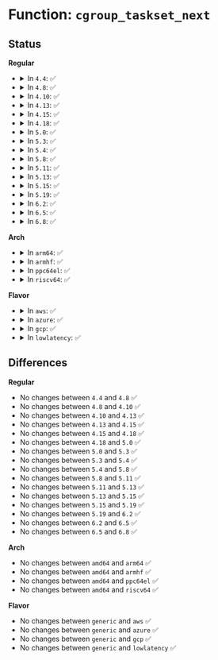 # Function: <code>cgroup_taskset_next</code>

## Status
<b>Regular</b>
<ul>
<li>
<details>
<summary>In <code>4.4</code>: ✅</summary>

```c
struct task_struct *cgroup_taskset_next(struct cgroup_taskset *tset, struct cgroup_subsys_state **dst_cssp);
```

**Collision:** Unique Global

**Inline:** No

**Transformation:** False

**Instances:**

```
In kernel/cgroup.c (ffffffff811160e0)
Location: kernel/cgroup.c:2438
Inline: False
Direct callers:
  - kernel/sched/core.c:cpu_cgroup_can_attach
  - kernel/sched/core.c:cpu_cgroup_attach
  - kernel/cgroup.c:cgroup_taskset_first
  - kernel/cgroup_freezer.c:freezer_attach
  - kernel/cgroup_pids.c:pids_can_attach
  - kernel/cgroup_pids.c:pids_cancel_attach
  - kernel/cpuset.c:cpuset_can_attach
  - kernel/cpuset.c:cpuset_attach
  - kernel/cpuset.c:cpuset_attach
  - kernel/events/core.c:perf_cgroup_attach
  - mm/memcontrol.c:mem_cgroup_can_attach
  - block/blk-cgroup.c:blkcg_can_attach
  - net/core/netprio_cgroup.c:net_prio_attach
```
**Symbols:**

```
ffffffff811160e0-ffffffff81116184: cgroup_taskset_next (STB_GLOBAL)
```
</details>
</li>
<li>
<details>
<summary>In <code>4.8</code>: ✅</summary>

```c
struct task_struct *cgroup_taskset_next(struct cgroup_taskset *tset, struct cgroup_subsys_state **dst_cssp);
```

**Collision:** Unique Global

**Inline:** No

**Transformation:** False

**Instances:**

```
In kernel/cgroup.c (ffffffff8111caf0)
Location: kernel/cgroup.c:2479
Inline: False
Direct callers:
  - kernel/sched/core.c:cpu_cgroup_attach
  - kernel/sched/core.c:cpu_cgroup_can_attach
  - kernel/cgroup.c:cgroup_taskset_first
  - kernel/cgroup_freezer.c:freezer_attach
  - kernel/cgroup_pids.c:pids_cancel_attach
  - kernel/cgroup_pids.c:pids_can_attach
  - kernel/cpuset.c:cpuset_attach
  - kernel/cpuset.c:cpuset_attach
  - kernel/cpuset.c:cpuset_can_attach
  - kernel/events/core.c:perf_cgroup_attach
  - block/blk-cgroup.c:blkcg_can_attach
  - net/core/netprio_cgroup.c:net_prio_attach
```
**Symbols:**

```
ffffffff8111caf0-ffffffff8111cb94: cgroup_taskset_next (STB_GLOBAL)
```
</details>
</li>
<li>
<details>
<summary>In <code>4.10</code>: ✅</summary>

```c
struct task_struct *cgroup_taskset_next(struct cgroup_taskset *tset, struct cgroup_subsys_state **dst_cssp);
```

**Collision:** Unique Global

**Inline:** No

**Transformation:** False

**Instances:**

```
In kernel/cgroup.c (ffffffff81124e20)
Location: kernel/cgroup.c:2484
Inline: False
Direct callers:
  - kernel/sched/core.c:cpu_cgroup_attach
  - kernel/sched/core.c:cpu_cgroup_can_attach
  - kernel/cgroup.c:cgroup_taskset_first
  - kernel/cgroup_freezer.c:freezer_attach
  - kernel/cgroup_pids.c:pids_cancel_attach
  - kernel/cgroup_pids.c:pids_can_attach
  - kernel/cpuset.c:cpuset_attach
  - kernel/cpuset.c:cpuset_attach
  - kernel/cpuset.c:cpuset_can_attach
  - kernel/events/core.c:perf_cgroup_attach
  - block/blk-cgroup.c:blkcg_can_attach
  - net/core/netprio_cgroup.c:net_prio_attach
  - net/core/netclassid_cgroup.c:cgrp_attach
```
**Symbols:**

```
ffffffff81124e20-ffffffff81124ec4: cgroup_taskset_next (STB_GLOBAL)
```
</details>
</li>
<li>
<details>
<summary>In <code>4.13</code>: ✅</summary>

```c
struct task_struct *cgroup_taskset_next(struct cgroup_taskset *tset, struct cgroup_subsys_state **dst_cssp);
```

**Collision:** Unique Global

**Inline:** No

**Transformation:** False

**Instances:**

```
In kernel/cgroup/cgroup.c (ffffffff81124840)
Location: kernel/cgroup/cgroup.c:2044
Inline: False
Direct callers:
  - kernel/sched/core.c:cpu_cgroup_attach
  - kernel/sched/core.c:cpu_cgroup_can_attach
  - kernel/cgroup/cgroup.c:cgroup_taskset_first
  - kernel/cgroup/freezer.c:freezer_attach
  - kernel/cgroup/pids.c:pids_cancel_attach
  - kernel/cgroup/pids.c:pids_can_attach
  - kernel/cgroup/cpuset.c:cpuset_attach
  - kernel/cgroup/cpuset.c:cpuset_attach
  - kernel/cgroup/cpuset.c:cpuset_can_attach
  - kernel/events/core.c:perf_cgroup_attach
  - block/blk-cgroup.c:blkcg_can_attach
  - net/core/netprio_cgroup.c:net_prio_attach
  - net/core/netclassid_cgroup.c:cgrp_attach
```
**Symbols:**

```
ffffffff81124840-ffffffff811248d6: cgroup_taskset_next (STB_GLOBAL)
```
</details>
</li>
<li>
<details>
<summary>In <code>4.15</code>: ✅</summary>

```c
struct task_struct *cgroup_taskset_next(struct cgroup_taskset *tset, struct cgroup_subsys_state **dst_cssp);
```

**Collision:** Unique Global

**Inline:** No

**Transformation:** False

**Instances:**

```
In kernel/cgroup/cgroup.c (ffffffff811309a0)
Location: kernel/cgroup/cgroup.c:2222
Inline: False
Direct callers:
  - kernel/sched/core.c:cpu_cgroup_attach
  - kernel/sched/core.c:cpu_cgroup_can_attach
  - kernel/cgroup/cgroup.c:cgroup_taskset_first
  - kernel/cgroup/freezer.c:freezer_attach
  - kernel/cgroup/pids.c:pids_cancel_attach
  - kernel/cgroup/pids.c:pids_can_attach
  - kernel/cgroup/cpuset.c:cpuset_attach
  - kernel/cgroup/cpuset.c:cpuset_attach
  - kernel/cgroup/cpuset.c:cpuset_can_attach
  - kernel/events/core.c:perf_cgroup_attach
  - block/blk-cgroup.c:blkcg_can_attach
  - net/core/netprio_cgroup.c:net_prio_attach
  - net/core/netclassid_cgroup.c:cgrp_attach
```
**Symbols:**

```
ffffffff811309a0-ffffffff81130a36: cgroup_taskset_next (STB_GLOBAL)
```
</details>
</li>
<li>
<details>
<summary>In <code>4.18</code>: ✅</summary>

```c
struct task_struct *cgroup_taskset_next(struct cgroup_taskset *tset, struct cgroup_subsys_state **dst_cssp);
```

**Collision:** Unique Global

**Inline:** No

**Transformation:** False

**Instances:**

```
In kernel/cgroup/cgroup.c (ffffffff8113f070)
Location: kernel/cgroup/cgroup.c:2240
Inline: False
Direct callers:
  - kernel/sched/core.c:cpu_cgroup_attach
  - kernel/sched/core.c:cpu_cgroup_can_attach
  - kernel/cgroup/cgroup.c:cgroup_taskset_first
  - kernel/cgroup/freezer.c:freezer_attach
  - kernel/cgroup/pids.c:pids_cancel_attach
  - kernel/cgroup/pids.c:pids_can_attach
  - kernel/cgroup/cpuset.c:cpuset_attach
  - kernel/cgroup/cpuset.c:cpuset_attach
  - kernel/cgroup/cpuset.c:cpuset_can_attach
  - kernel/events/core.c:perf_cgroup_attach
  - block/blk-cgroup.c:blkcg_can_attach
  - net/core/netprio_cgroup.c:net_prio_attach
  - net/core/netclassid_cgroup.c:cgrp_attach
```
**Symbols:**

```
ffffffff8113f070-ffffffff8113f106: cgroup_taskset_next (STB_GLOBAL)
```
</details>
</li>
<li>
<details>
<summary>In <code>5.0</code>: ✅</summary>

```c
struct task_struct *cgroup_taskset_next(struct cgroup_taskset *tset, struct cgroup_subsys_state **dst_cssp);
```

**Collision:** Unique Global

**Inline:** No

**Transformation:** False

**Instances:**

```
In kernel/cgroup/cgroup.c (ffffffff8114aa90)
Location: kernel/cgroup/cgroup.c:2281
Inline: False
Direct callers:
  - kernel/sched/core.c:cpu_cgroup_attach
  - kernel/sched/core.c:cpu_cgroup_can_attach
  - kernel/cgroup/cgroup.c:cgroup_taskset_first
  - kernel/cgroup/freezer.c:freezer_attach
  - kernel/cgroup/pids.c:pids_cancel_attach
  - kernel/cgroup/pids.c:pids_can_attach
  - kernel/cgroup/cpuset.c:cpuset_attach
  - kernel/cgroup/cpuset.c:cpuset_attach
  - kernel/cgroup/cpuset.c:cpuset_can_attach
  - kernel/events/core.c:perf_cgroup_attach
  - block/blk-cgroup.c:blkcg_can_attach
  - net/core/netprio_cgroup.c:net_prio_attach
  - net/core/netclassid_cgroup.c:cgrp_attach
```
**Symbols:**

```
ffffffff8114aa90-ffffffff8114ab26: cgroup_taskset_next (STB_GLOBAL)
```
</details>
</li>
<li>
<details>
<summary>In <code>5.3</code>: ✅</summary>

```c
struct task_struct *cgroup_taskset_next(struct cgroup_taskset *tset, struct cgroup_subsys_state **dst_cssp);
```

**Collision:** Unique Global

**Inline:** No

**Transformation:** False

**Instances:**

```
In kernel/cgroup/cgroup.c (ffffffff81156210)
Location: kernel/cgroup/cgroup.c:2417
Inline: False
Direct callers:
  - kernel/sched/core.c:cpu_cgroup_attach
  - kernel/sched/core.c:cpu_cgroup_can_attach
  - kernel/cgroup/cgroup.c:cgroup_taskset_first
  - kernel/cgroup/legacy_freezer.c:freezer_attach
  - kernel/cgroup/pids.c:pids_cancel_attach
  - kernel/cgroup/pids.c:pids_can_attach
  - kernel/cgroup/cpuset.c:cpuset_attach
  - kernel/cgroup/cpuset.c:cpuset_attach
  - kernel/cgroup/cpuset.c:cpuset_can_attach
  - kernel/events/core.c:perf_cgroup_attach
  - block/blk-cgroup.c:blkcg_can_attach
  - net/core/netprio_cgroup.c:net_prio_attach
  - net/core/netclassid_cgroup.c:cgrp_attach
```
**Symbols:**

```
ffffffff81156210-ffffffff811562a6: cgroup_taskset_next (STB_GLOBAL)
```
</details>
</li>
<li>
<details>
<summary>In <code>5.4</code>: ✅</summary>

```c
struct task_struct *cgroup_taskset_next(struct cgroup_taskset *tset, struct cgroup_subsys_state **dst_cssp);
```

**Collision:** Unique Global

**Inline:** No

**Transformation:** False

**Instances:**

```
In kernel/cgroup/cgroup.c (ffffffff81161e70)
Location: kernel/cgroup/cgroup.c:2418
Inline: False
Direct callers:
  - kernel/sched/core.c:cpu_cgroup_attach
  - kernel/sched/core.c:cpu_cgroup_can_attach
  - kernel/cgroup/cgroup.c:cgroup_taskset_first
  - kernel/cgroup/legacy_freezer.c:freezer_attach
  - kernel/cgroup/pids.c:pids_cancel_attach
  - kernel/cgroup/pids.c:pids_can_attach
  - kernel/cgroup/cpuset.c:cpuset_attach
  - kernel/cgroup/cpuset.c:cpuset_attach
  - kernel/cgroup/cpuset.c:cpuset_can_attach
  - kernel/events/core.c:perf_cgroup_attach
  - block/blk-cgroup.c:blkcg_can_attach
  - net/core/netprio_cgroup.c:net_prio_attach
  - net/core/netclassid_cgroup.c:cgrp_attach
```
**Symbols:**

```
ffffffff81161e70-ffffffff81161f06: cgroup_taskset_next (STB_GLOBAL)
```
</details>
</li>
<li>
<details>
<summary>In <code>5.8</code>: ✅</summary>

```c
struct task_struct *cgroup_taskset_next(struct cgroup_taskset *tset, struct cgroup_subsys_state **dst_cssp);
```

**Collision:** Unique Global

**Inline:** No

**Transformation:** False

**Instances:**

```
In kernel/cgroup/cgroup.c (ffffffff811732b0)
Location: kernel/cgroup/cgroup.c:2344
Inline: False
Direct callers:
  - kernel/sched/core.c:cpu_cgroup_attach
  - kernel/sched/core.c:cpu_cgroup_can_attach
  - kernel/cgroup/cgroup.c:cgroup_taskset_first
  - kernel/cgroup/legacy_freezer.c:freezer_attach
  - kernel/cgroup/pids.c:pids_cancel_attach
  - kernel/cgroup/pids.c:pids_can_attach
  - kernel/cgroup/cpuset.c:cpuset_attach
  - kernel/cgroup/cpuset.c:cpuset_attach
  - kernel/cgroup/cpuset.c:cpuset_can_attach
  - kernel/events/core.c:perf_cgroup_attach
  - block/blk-cgroup.c:blkcg_can_attach
  - net/core/netprio_cgroup.c:net_prio_attach
  - net/core/netclassid_cgroup.c:cgrp_attach
```
**Symbols:**

```
ffffffff811732b0-ffffffff8117334c: cgroup_taskset_next (STB_GLOBAL)
```
</details>
</li>
<li>
<details>
<summary>In <code>5.11</code>: ✅</summary>

```c
struct task_struct *cgroup_taskset_next(struct cgroup_taskset *tset, struct cgroup_subsys_state **dst_cssp);
```

**Collision:** Unique Global

**Inline:** No

**Transformation:** False

**Instances:**

```
In kernel/cgroup/cgroup.c (ffffffff8116ffb0)
Location: kernel/cgroup/cgroup.c:2340
Inline: False
Direct callers:
  - kernel/sched/core.c:cpu_cgroup_attach
  - kernel/sched/core.c:cpu_cgroup_can_attach
  - kernel/cgroup/cgroup.c:cgroup_taskset_first
  - kernel/cgroup/legacy_freezer.c:freezer_attach
  - kernel/cgroup/pids.c:pids_cancel_attach
  - kernel/cgroup/pids.c:pids_can_attach
  - kernel/cgroup/cpuset.c:cpuset_attach
  - kernel/cgroup/cpuset.c:cpuset_attach
  - kernel/cgroup/cpuset.c:cpuset_can_attach
  - kernel/events/core.c:perf_cgroup_attach
  - block/blk-cgroup.c:blkcg_can_attach
  - net/core/netprio_cgroup.c:net_prio_attach
  - net/core/netclassid_cgroup.c:cgrp_attach
```
**Symbols:**

```
ffffffff8116ffb0-ffffffff8117004c: cgroup_taskset_next (STB_GLOBAL)
```
</details>
</li>
<li>
<details>
<summary>In <code>5.13</code>: ✅</summary>

```c
struct task_struct *cgroup_taskset_next(struct cgroup_taskset *tset, struct cgroup_subsys_state **dst_cssp);
```

**Collision:** Unique Global

**Inline:** No

**Transformation:** False

**Instances:**

```
In kernel/cgroup/cgroup.c (ffffffff81170be0)
Location: kernel/cgroup/cgroup.c:2353
Inline: False
Direct callers:
  - kernel/sched/core.c:cpu_cgroup_attach
  - kernel/sched/core.c:cpu_cgroup_can_attach
  - kernel/cgroup/cgroup.c:cgroup_taskset_first
  - kernel/cgroup/legacy_freezer.c:freezer_attach
  - kernel/cgroup/pids.c:pids_cancel_attach
  - kernel/cgroup/pids.c:pids_can_attach
  - kernel/cgroup/cpuset.c:cpuset_attach
  - kernel/cgroup/cpuset.c:cpuset_attach
  - kernel/cgroup/cpuset.c:cpuset_can_attach
  - kernel/events/core.c:perf_cgroup_attach
  - block/blk-cgroup.c:blkcg_can_attach
  - net/core/netprio_cgroup.c:net_prio_attach
  - net/core/netclassid_cgroup.c:cgrp_attach
```
**Symbols:**

```
ffffffff81170be0-ffffffff81170c79: cgroup_taskset_next (STB_GLOBAL)
```
</details>
</li>
<li>
<details>
<summary>In <code>5.15</code>: ✅</summary>

```c
struct task_struct *cgroup_taskset_next(struct cgroup_taskset *tset, struct cgroup_subsys_state **dst_cssp);
```

**Collision:** Unique Global

**Inline:** No

**Transformation:** False

**Instances:**

```
In kernel/cgroup/cgroup.c (ffffffff81197240)
Location: kernel/cgroup/cgroup.c:2408
Inline: False
Direct callers:
  - kernel/sched/core.c:cpu_cgroup_attach
  - kernel/sched/core.c:cpu_cgroup_can_attach
  - kernel/cgroup/cgroup.c:cgroup_taskset_first
  - kernel/cgroup/legacy_freezer.c:freezer_attach
  - kernel/cgroup/pids.c:pids_cancel_attach
  - kernel/cgroup/pids.c:pids_can_attach
  - kernel/cgroup/cpuset.c:cpuset_attach
  - kernel/cgroup/cpuset.c:cpuset_attach
  - kernel/cgroup/cpuset.c:cpuset_can_attach
  - kernel/events/core.c:perf_cgroup_attach
  - net/core/netprio_cgroup.c:net_prio_attach
  - net/core/netclassid_cgroup.c:cgrp_attach
```
**Symbols:**

```
ffffffff81197240-ffffffff81197345: cgroup_taskset_next (STB_GLOBAL)
```
</details>
</li>
<li>
<details>
<summary>In <code>5.19</code>: ✅</summary>

```c
struct task_struct *cgroup_taskset_next(struct cgroup_taskset *tset, struct cgroup_subsys_state **dst_cssp);
```

**Collision:** Unique Global

**Inline:** No

**Transformation:** False

**Instances:**

```
In kernel/cgroup/cgroup.c (ffffffff811c7280)
Location: kernel/cgroup/cgroup.c:2412
Inline: False
Direct callers:
  - kernel/sched/core.c:cpu_cgroup_attach
  - kernel/sched/core.c:cpu_cgroup_can_attach
  - kernel/cgroup/cgroup.c:cgroup_taskset_first
  - kernel/cgroup/legacy_freezer.c:freezer_attach
  - kernel/cgroup/pids.c:pids_cancel_attach
  - kernel/cgroup/pids.c:pids_can_attach
  - kernel/cgroup/cpuset.c:cpuset_attach
  - kernel/cgroup/cpuset.c:cpuset_attach
  - kernel/cgroup/cpuset.c:cpuset_can_attach
  - kernel/events/core.c:perf_cgroup_attach
  - mm/memcontrol.c:mem_cgroup_can_attach
  - net/core/netprio_cgroup.c:net_prio_attach
  - net/core/netclassid_cgroup.c:cgrp_attach
```
**Symbols:**

```
ffffffff811c7280-ffffffff811c738e: cgroup_taskset_next (STB_GLOBAL)
```
</details>
</li>
<li>
<details>
<summary>In <code>6.2</code>: ✅</summary>

```c
struct task_struct *cgroup_taskset_next(struct cgroup_taskset *tset, struct cgroup_subsys_state **dst_cssp);
```

**Collision:** Unique Global

**Inline:** No

**Transformation:** False

**Instances:**

```
In kernel/cgroup/cgroup.c (ffffffff8120a0e0)
Location: kernel/cgroup/cgroup.c:2514
Inline: False
Direct callers:
  - kernel/sched/core.c:cpu_cgroup_attach
  - kernel/cgroup/cgroup.c:cgroup_taskset_first
  - kernel/cgroup/legacy_freezer.c:freezer_attach
  - kernel/cgroup/pids.c:pids_cancel_attach
  - kernel/cgroup/pids.c:pids_can_attach
  - kernel/cgroup/cpuset.c:cpuset_attach
  - kernel/cgroup/cpuset.c:cpuset_attach
  - kernel/cgroup/cpuset.c:cpuset_can_attach
  - kernel/events/core.c:perf_cgroup_attach
  - mm/memcontrol.c:mem_cgroup_attach
  - mm/memcontrol.c:mem_cgroup_can_attach
  - net/core/netprio_cgroup.c:net_prio_attach
  - net/core/netclassid_cgroup.c:cgrp_attach
```
**Symbols:**

```
ffffffff8120a0e0-ffffffff8120a1ee: cgroup_taskset_next (STB_GLOBAL)
```
</details>
</li>
<li>
<details>
<summary>In <code>6.5</code>: ✅</summary>

```c
struct task_struct *cgroup_taskset_next(struct cgroup_taskset *tset, struct cgroup_subsys_state **dst_cssp);
```

**Collision:** Unique Global

**Inline:** No

**Transformation:** False

**Instances:**

```
In kernel/cgroup/cgroup.c (ffffffff8121f6c0)
Location: kernel/cgroup/cgroup.c:2483
Inline: False
Direct callers:
  - kernel/sched/core.c:cpu_cgroup_attach
  - kernel/cgroup/cgroup.c:cgroup_taskset_first
  - kernel/cgroup/legacy_freezer.c:freezer_attach
  - kernel/cgroup/pids.c:pids_cancel_attach
  - kernel/cgroup/pids.c:pids_can_attach
  - kernel/cgroup/cpuset.c:cpuset_attach
  - kernel/cgroup/cpuset.c:cpuset_attach
  - kernel/cgroup/cpuset.c:cpuset_can_attach
  - kernel/events/core.c:perf_cgroup_attach
  - mm/memcontrol.c:mem_cgroup_attach
  - mm/memcontrol.c:mem_cgroup_can_attach
  - net/core/netprio_cgroup.c:net_prio_attach
  - net/core/netclassid_cgroup.c:cgrp_attach
```
**Symbols:**

```
ffffffff8121f6c0-ffffffff8121f7ce: cgroup_taskset_next (STB_GLOBAL)
```
</details>
</li>
<li>
<details>
<summary>In <code>6.8</code>: ✅</summary>

```c
struct task_struct *cgroup_taskset_next(struct cgroup_taskset *tset, struct cgroup_subsys_state **dst_cssp);
```

**Collision:** Unique Global

**Inline:** No

**Transformation:** False

**Instances:**

```
In kernel/cgroup/cgroup.c (ffffffff81237410)
Location: kernel/cgroup/cgroup.c:2492
Inline: False
Direct callers:
  - kernel/sched/core.c:cpu_cgroup_attach
  - kernel/cgroup/cgroup.c:cgroup_taskset_first
  - kernel/cgroup/legacy_freezer.c:freezer_attach
  - kernel/cgroup/pids.c:pids_cancel_attach
  - kernel/cgroup/pids.c:pids_can_attach
  - kernel/cgroup/cpuset.c:cpuset_attach
  - kernel/cgroup/cpuset.c:cpuset_attach
  - kernel/cgroup/cpuset.c:cpuset_can_attach
  - kernel/events/core.c:perf_cgroup_attach
  - mm/memcontrol.c:mem_cgroup_attach
  - mm/memcontrol.c:mem_cgroup_attach
  - mm/memcontrol.c:mem_cgroup_can_attach
  - net/core/netprio_cgroup.c:net_prio_attach
  - net/core/netclassid_cgroup.c:cgrp_attach
```
**Symbols:**

```
ffffffff81237410-ffffffff8123751e: cgroup_taskset_next (STB_GLOBAL)
```
</details>
</li>
</ul>
<b>Arch</b>
<ul>
<li>
<details>
<summary>In <code>arm64</code>: ✅</summary>

```c
struct task_struct *cgroup_taskset_next(struct cgroup_taskset *tset, struct cgroup_subsys_state **dst_cssp);
```

**Collision:** Unique Global

**Inline:** No

**Transformation:** False

**Instances:**

```
In kernel/cgroup/cgroup.c (ffff8000101d3238)
Location: kernel/cgroup/cgroup.c:2418
Inline: False
Direct callers:
  - kernel/sched/core.c:cpu_cgroup_attach
  - kernel/sched/core.c:cpu_cgroup_can_attach
  - kernel/cgroup/cgroup.c:cgroup_taskset_first
  - kernel/cgroup/legacy_freezer.c:freezer_attach
  - kernel/cgroup/legacy_freezer.c:freezer_attach
  - kernel/cgroup/pids.c:pids_cancel_attach
  - kernel/cgroup/pids.c:pids_can_attach
  - kernel/cgroup/cpuset.c:cpuset_attach
  - kernel/cgroup/cpuset.c:cpuset_attach
  - kernel/cgroup/cpuset.c:cpuset_attach
  - kernel/cgroup/cpuset.c:cpuset_can_attach
  - kernel/events/core.c:perf_cgroup_attach
  - block/blk-cgroup.c:blkcg_can_attach
  - net/core/netprio_cgroup.c:net_prio_attach
  - net/core/netclassid_cgroup.c:cgrp_attach
```
**Symbols:**

```
ffff8000101d3238-ffff8000101d32f4: cgroup_taskset_next (STB_GLOBAL)
```
</details>
</li>
<li>
<details>
<summary>In <code>armhf</code>: ✅</summary>

```c
struct task_struct *cgroup_taskset_next(struct cgroup_taskset *tset, struct cgroup_subsys_state **dst_cssp);
```

**Collision:** Unique Global

**Inline:** No

**Transformation:** False

**Instances:**

```
In kernel/cgroup/cgroup.c (c0416014)
Location: kernel/cgroup/cgroup.c:2418
Inline: False
Direct callers:
  - kernel/sched/core.c:cpu_cgroup_attach
  - kernel/sched/core.c:cpu_cgroup_can_attach
  - kernel/cgroup/cgroup.c:cgroup_taskset_first
  - kernel/cgroup/legacy_freezer.c:freezer_attach
  - kernel/cgroup/pids.c:pids_cancel_attach
  - kernel/cgroup/pids.c:pids_can_attach
  - kernel/cgroup/cpuset.c:cpuset_attach
  - kernel/cgroup/cpuset.c:cpuset_attach
  - kernel/cgroup/cpuset.c:cpuset_can_attach
  - kernel/events/core.c:perf_cgroup_attach
  - block/blk-cgroup.c:blkcg_can_attach
  - net/core/netprio_cgroup.c:net_prio_attach
  - net/core/netclassid_cgroup.c:cgrp_attach
```
**Symbols:**

```
c0416014-c04160b8: cgroup_taskset_next (STB_GLOBAL)
```
</details>
</li>
<li>
<details>
<summary>In <code>ppc64el</code>: ✅</summary>

```c
struct task_struct *cgroup_taskset_next(struct cgroup_taskset *tset, struct cgroup_subsys_state **dst_cssp);
```

**Collision:** Unique Global

**Inline:** No

**Transformation:** False

**Instances:**

```
In kernel/cgroup/cgroup.c (c00000000023e3e0)
Location: kernel/cgroup/cgroup.c:2418
Inline: False
Direct callers:
  - kernel/sched/core.c:cpu_cgroup_attach
  - kernel/sched/core.c:cpu_cgroup_can_attach
  - kernel/cgroup/cgroup.c:cgroup_taskset_first
  - kernel/cgroup/legacy_freezer.c:freezer_attach
  - kernel/cgroup/legacy_freezer.c:freezer_attach
  - kernel/cgroup/pids.c:pids_cancel_attach
  - kernel/cgroup/pids.c:pids_can_attach
  - kernel/cgroup/cpuset.c:cpuset_attach
  - kernel/cgroup/cpuset.c:cpuset_attach
  - kernel/cgroup/cpuset.c:cpuset_attach
  - kernel/cgroup/cpuset.c:cpuset_can_attach
  - kernel/events/core.c:perf_cgroup_attach
  - block/blk-cgroup.c:blkcg_can_attach
  - net/core/netprio_cgroup.c:net_prio_attach
  - net/core/netclassid_cgroup.c:cgrp_attach
```
**Symbols:**

```
c00000000023e3e0-c00000000023e49c: cgroup_taskset_next (STB_GLOBAL)
```
</details>
</li>
<li>
<details>
<summary>In <code>riscv64</code>: ✅</summary>

```c
struct task_struct *cgroup_taskset_next(struct cgroup_taskset *tset, struct cgroup_subsys_state **dst_cssp);
```

**Collision:** Unique Global

**Inline:** No

**Transformation:** False

**Instances:**

```
In kernel/cgroup/cgroup.c (ffffffe00014ca88)
Location: kernel/cgroup/cgroup.c:2418
Inline: False
Direct callers:
  - kernel/sched/core.c:cpu_cgroup_attach
  - kernel/sched/core.c:cpu_cgroup_can_attach
  - kernel/cgroup/cgroup.c:cgroup_taskset_first
  - kernel/cgroup/legacy_freezer.c:freezer_attach
  - kernel/cgroup/legacy_freezer.c:freezer_attach
  - kernel/cgroup/pids.c:pids_cancel_attach
  - kernel/cgroup/pids.c:pids_can_attach
  - kernel/cgroup/cpuset.c:cpuset_attach
  - kernel/cgroup/cpuset.c:cpuset_attach
  - kernel/cgroup/cpuset.c:cpuset_attach
  - kernel/cgroup/cpuset.c:cpuset_attach
  - kernel/cgroup/cpuset.c:cpuset_can_attach
  - kernel/events/core.c:perf_cgroup_attach
  - block/blk-cgroup.c:blkcg_can_attach
  - net/core/netprio_cgroup.c:net_prio_attach
  - net/core/netclassid_cgroup.c:cgrp_attach
```
**Symbols:**

```
ffffffe00014ca88-ffffffe00014cb44: cgroup_taskset_next (STB_GLOBAL)
```
</details>
</li>
</ul>
<b>Flavor</b>
<ul>
<li>
<details>
<summary>In <code>aws</code>: ✅</summary>

```c
struct task_struct *cgroup_taskset_next(struct cgroup_taskset *tset, struct cgroup_subsys_state **dst_cssp);
```

**Collision:** Unique Global

**Inline:** No

**Transformation:** False

**Instances:**

```
In kernel/cgroup/cgroup.c (ffffffff8115a490)
Location: kernel/cgroup/cgroup.c:2418
Inline: False
Direct callers:
  - kernel/sched/core.c:cpu_cgroup_attach
  - kernel/sched/core.c:cpu_cgroup_can_attach
  - kernel/cgroup/cgroup.c:cgroup_taskset_first
  - kernel/cgroup/legacy_freezer.c:freezer_attach
  - kernel/cgroup/pids.c:pids_cancel_attach
  - kernel/cgroup/pids.c:pids_can_attach
  - kernel/cgroup/cpuset.c:cpuset_attach
  - kernel/cgroup/cpuset.c:cpuset_attach
  - kernel/cgroup/cpuset.c:cpuset_can_attach
  - kernel/events/core.c:perf_cgroup_attach
  - block/blk-cgroup.c:blkcg_can_attach
  - net/core/netprio_cgroup.c:net_prio_attach
  - net/core/netclassid_cgroup.c:cgrp_attach
```
**Symbols:**

```
ffffffff8115a490-ffffffff8115a526: cgroup_taskset_next (STB_GLOBAL)
```
</details>
</li>
<li>
<details>
<summary>In <code>azure</code>: ✅</summary>

```c
struct task_struct *cgroup_taskset_next(struct cgroup_taskset *tset, struct cgroup_subsys_state **dst_cssp);
```

**Collision:** Unique Global

**Inline:** No

**Transformation:** False

**Instances:**

```
In kernel/cgroup/cgroup.c (ffffffff8114d780)
Location: kernel/cgroup/cgroup.c:2418
Inline: False
Direct callers:
  - kernel/sched/core.c:cpu_cgroup_attach
  - kernel/sched/core.c:cpu_cgroup_can_attach
  - kernel/cgroup/cgroup.c:cgroup_taskset_first
  - kernel/cgroup/legacy_freezer.c:freezer_attach
  - kernel/cgroup/pids.c:pids_cancel_attach
  - kernel/cgroup/pids.c:pids_can_attach
  - kernel/cgroup/cpuset.c:cpuset_attach
  - kernel/cgroup/cpuset.c:cpuset_attach
  - kernel/cgroup/cpuset.c:cpuset_can_attach
  - kernel/events/core.c:perf_cgroup_attach
  - block/blk-cgroup.c:blkcg_can_attach
  - net/core/netprio_cgroup.c:net_prio_attach
  - net/core/netclassid_cgroup.c:cgrp_attach
```
**Symbols:**

```
ffffffff8114d780-ffffffff8114d816: cgroup_taskset_next (STB_GLOBAL)
```
</details>
</li>
<li>
<details>
<summary>In <code>gcp</code>: ✅</summary>

```c
struct task_struct *cgroup_taskset_next(struct cgroup_taskset *tset, struct cgroup_subsys_state **dst_cssp);
```

**Collision:** Unique Global

**Inline:** No

**Transformation:** False

**Instances:**

```
In kernel/cgroup/cgroup.c (ffffffff81158260)
Location: kernel/cgroup/cgroup.c:2418
Inline: False
Direct callers:
  - kernel/sched/core.c:cpu_cgroup_attach
  - kernel/sched/core.c:cpu_cgroup_can_attach
  - kernel/cgroup/cgroup.c:cgroup_taskset_first
  - kernel/cgroup/legacy_freezer.c:freezer_attach
  - kernel/cgroup/pids.c:pids_cancel_attach
  - kernel/cgroup/pids.c:pids_can_attach
  - kernel/cgroup/cpuset.c:cpuset_attach
  - kernel/cgroup/cpuset.c:cpuset_attach
  - kernel/cgroup/cpuset.c:cpuset_can_attach
  - kernel/events/core.c:perf_cgroup_attach
  - block/blk-cgroup.c:blkcg_can_attach
  - net/core/netprio_cgroup.c:net_prio_attach
  - net/core/netclassid_cgroup.c:cgrp_attach
```
**Symbols:**

```
ffffffff81158260-ffffffff811582f6: cgroup_taskset_next (STB_GLOBAL)
```
</details>
</li>
<li>
<details>
<summary>In <code>lowlatency</code>: ✅</summary>

```c
struct task_struct *cgroup_taskset_next(struct cgroup_taskset *tset, struct cgroup_subsys_state **dst_cssp);
```

**Collision:** Unique Global

**Inline:** No

**Transformation:** False

**Instances:**

```
In kernel/cgroup/cgroup.c (ffffffff811652b0)
Location: kernel/cgroup/cgroup.c:2418
Inline: False
Direct callers:
  - kernel/sched/core.c:cpu_cgroup_attach
  - kernel/sched/core.c:cpu_cgroup_can_attach
  - kernel/cgroup/cgroup.c:cgroup_taskset_first
  - kernel/cgroup/legacy_freezer.c:freezer_attach
  - kernel/cgroup/pids.c:pids_cancel_attach
  - kernel/cgroup/pids.c:pids_can_attach
  - kernel/cgroup/cpuset.c:cpuset_attach
  - kernel/cgroup/cpuset.c:cpuset_attach
  - kernel/cgroup/cpuset.c:cpuset_can_attach
  - kernel/events/core.c:perf_cgroup_attach
  - block/blk-cgroup.c:blkcg_can_attach
  - net/core/netprio_cgroup.c:net_prio_attach
  - net/core/netclassid_cgroup.c:cgrp_attach
```
**Symbols:**

```
ffffffff811652b0-ffffffff81165346: cgroup_taskset_next (STB_GLOBAL)
```
</details>
</li>
</ul>

## Differences
<b>Regular</b>
<ul>
<li>
No changes between <code>4.4</code> and <code>4.8</code> ✅
</li>
<li>
No changes between <code>4.8</code> and <code>4.10</code> ✅
</li>
<li>
No changes between <code>4.10</code> and <code>4.13</code> ✅
</li>
<li>
No changes between <code>4.13</code> and <code>4.15</code> ✅
</li>
<li>
No changes between <code>4.15</code> and <code>4.18</code> ✅
</li>
<li>
No changes between <code>4.18</code> and <code>5.0</code> ✅
</li>
<li>
No changes between <code>5.0</code> and <code>5.3</code> ✅
</li>
<li>
No changes between <code>5.3</code> and <code>5.4</code> ✅
</li>
<li>
No changes between <code>5.4</code> and <code>5.8</code> ✅
</li>
<li>
No changes between <code>5.8</code> and <code>5.11</code> ✅
</li>
<li>
No changes between <code>5.11</code> and <code>5.13</code> ✅
</li>
<li>
No changes between <code>5.13</code> and <code>5.15</code> ✅
</li>
<li>
No changes between <code>5.15</code> and <code>5.19</code> ✅
</li>
<li>
No changes between <code>5.19</code> and <code>6.2</code> ✅
</li>
<li>
No changes between <code>6.2</code> and <code>6.5</code> ✅
</li>
<li>
No changes between <code>6.5</code> and <code>6.8</code> ✅
</li>
</ul>
<b>Arch</b>
<ul>
<li>
No changes between <code>amd64</code> and <code>arm64</code> ✅
</li>
<li>
No changes between <code>amd64</code> and <code>armhf</code> ✅
</li>
<li>
No changes between <code>amd64</code> and <code>ppc64el</code> ✅
</li>
<li>
No changes between <code>amd64</code> and <code>riscv64</code> ✅
</li>
</ul>
<b>Flavor</b>
<ul>
<li>
No changes between <code>generic</code> and <code>aws</code> ✅
</li>
<li>
No changes between <code>generic</code> and <code>azure</code> ✅
</li>
<li>
No changes between <code>generic</code> and <code>gcp</code> ✅
</li>
<li>
No changes between <code>generic</code> and <code>lowlatency</code> ✅
</li>
</ul>
